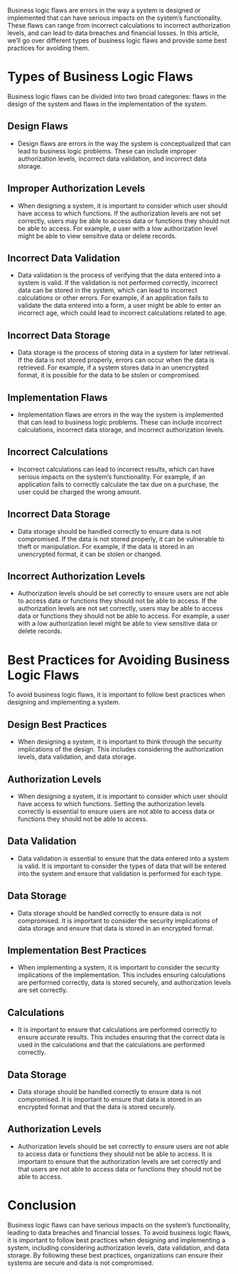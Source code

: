 Business logic flaws are errors in the way a system is designed or implemented that can have serious impacts on the system’s functionality. These flaws can range from incorrect calculations to incorrect authorization levels, and can lead to data breaches and financial losses. In this article, we’ll go over different types of business logic flaws and provide some best practices for avoiding them.

# **Types of Business Logic Flaws**

Business logic flaws can be divided into two broad categories: flaws in the design of the system and flaws in the implementation of the system.

## **Design Flaws**

- Design flaws are errors in the way the system is conceptualized that can lead to business logic problems. These can include improper authorization levels, incorrect data validation, and incorrect data storage.

## **Improper Authorization Levels**

- When designing a system, it is important to consider which user should have access to which functions. If the authorization levels are not set correctly, users may be able to access data or functions they should not be able to access. For example, a user with a low authorization level might be able to view sensitive data or delete records.

## **Incorrect Data Validation**

- Data validation is the process of verifying that the data entered into a system is valid. If the validation is not performed correctly, incorrect data can be stored in the system, which can lead to incorrect calculations or other errors. For example, if an application fails to validate the data entered into a form, a user might be able to enter an incorrect age, which could lead to incorrect calculations related to age.

## **Incorrect Data Storage**

- Data storage is the process of storing data in a system for later retrieval. If the data is not stored properly, errors can occur when the data is retrieved. For example, if a system stores data in an unencrypted format, it is possible for the data to be stolen or compromised.

## **Implementation Flaws**

- Implementation flaws are errors in the way the system is implemented that can lead to business logic problems. These can include incorrect calculations, incorrect data storage, and incorrect authorization levels.

## **Incorrect Calculations**

- Incorrect calculations can lead to incorrect results, which can have serious impacts on the system’s functionality. For example, if an application fails to correctly calculate the tax due on a purchase, the user could be charged the wrong amount.

## **Incorrect Data Storage**

- Data storage should be handled correctly to ensure data is not compromised. If the data is not stored properly, it can be vulnerable to theft or manipulation. For example, if the data is stored in an unencrypted format, it can be stolen or changed.

## **Incorrect Authorization Levels**

- Authorization levels should be set correctly to ensure users are not able to access data or functions they should not be able to access. If the authorization levels are not set correctly, users may be able to access data or functions they should not be able to access. For example, a user with a low authorization level might be able to view sensitive data or delete records.

# **Best Practices for Avoiding Business Logic Flaws**

To avoid business logic flaws, it is important to follow best practices when designing and implementing a system.

## **Design Best Practices**

- When designing a system, it is important to think through the security implications of the design. This includes considering the authorization levels, data validation, and data storage.

## **Authorization Levels**

- When designing a system, it is important to consider which user should have access to which functions. Setting the authorization levels correctly is essential to ensure users are not able to access data or functions they should not be able to access.

## **Data Validation**

- Data validation is essential to ensure that the data entered into a system is valid. It is important to consider the types of data that will be entered into the system and ensure that validation is performed for each type.

## **Data Storage**

- Data storage should be handled correctly to ensure data is not compromised. It is important to consider the security implications of data storage and ensure that data is stored in an encrypted format.

## **Implementation Best Practices**

- When implementing a system, it is important to consider the security implications of the implementation. This includes ensuring calculations are performed correctly, data is stored securely, and authorization levels are set correctly.

## **Calculations**

- It is important to ensure that calculations are performed correctly to ensure accurate results. This includes ensuring that the correct data is used in the calculations and that the calculations are performed correctly.

## **Data Storage**

- Data storage should be handled correctly to ensure data is not compromised. It is important to ensure that data is stored in an encrypted format and that the data is stored securely.

## **Authorization Levels**

- Authorization levels should be set correctly to ensure users are not able to access data or functions they should not be able to access. It is important to ensure that the authorization levels are set correctly and that users are not able to access data or functions they should not be able to access.

# **Conclusion**

Business logic flaws can have serious impacts on the system’s functionality, leading to data breaches and financial losses. To avoid business logic flaws, it is important to follow best practices when designing and implementing a system, including considering authorization levels, data validation, and data storage. By following these best practices, organizations can ensure their systems are secure and data is not compromised.
